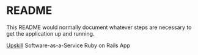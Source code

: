 # README

This README would normally document whatever steps are necessary to get the
application up and running.

[Upskill](http://upskillcourses.com) Software-as-a-Service Ruby on Rails App
